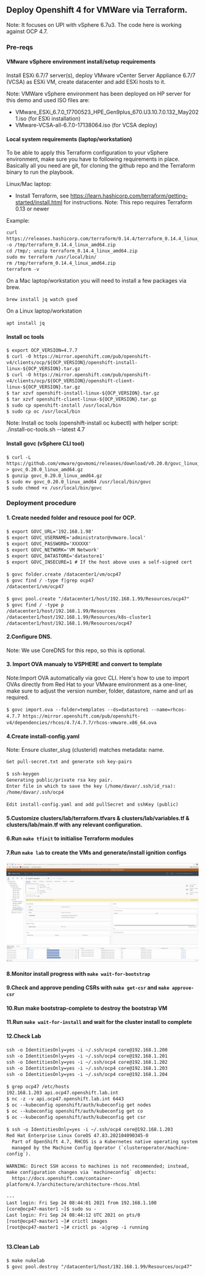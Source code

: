 ## Deploy Openshift 4 for VMWare via Terraform. 

Note: It focuses on UPI with vSphere 6.7u3. The code here is working against OCP 4.7.

### Pre-reqs

#### VMware vSphere environment install/setup requirements

Install ESXi 6.7/7 server(s), deploy VMware vCenter Server Appliance  6.7/7 (VCSA) as ESXi VM, create datacenter and add ESXi hosts to it.

Note: VMWare vSphere environment has been deployed on HP server for this demo and used ISO files are:

* VMware_ESXi_6.7.0_17700523_HPE_Gen9plus_670.U3.10.7.0.132_May2021.iso (for ESXi installation)
* VMware-VCSA-all-6.7.0-17138064.iso (for VCSA deploy)


#### Local system requirements (laptop/workstation)

To be able to apply this Terraform configuration to your vSphere environment, make sure you have to following requirements in place. Basically all you need are git, for cloning the github repo and the Terraform binary to run the playbook.

Linux/Mac laptop:

- Install Terraform, see https://learn.hashicorp.com/terraform/getting-started/install.html for instructions. Note: This repo requires Terraform 0.13 or newer

Example:
  
```
curl https://releases.hashicorp.com/terraform/0.14.4/terraform_0.14.4_linux_amd64.zip -o /tmp/terraform_0.14.4_linux_amd64.zip
cd /tmp/; unzip terraform_0.14.4_linux_amd64.zip
sudo mv terraform /usr/local/bin/
rm /tmp/terraform_0.14.4_linux_amd64.zip
terraform -v
```

On a Mac laptop/workstation you will need to install a few packages via brew.

`brew install jq watch gsed`

On a Linux laptop/workstation

`apt install jq` 

#### Install oc tools
```
$ export OCP_VERSION=4.7.7
$ curl -O https://mirror.openshift.com/pub/openshift-v4/clients/ocp/${OCP_VERSION}/openshift-install-linux-${OCP_VERSION}.tar.gz
$ curl -O https://mirror.openshift.com/pub/openshift-v4/clients/ocp/${OCP_VERSION}/openshift-client-linux-${OCP_VERSION}.tar.gz
$ tar xzvf openshift-install-linux-${OCP_VERSION}.tar.gz
$ tar xzvf openshift-client-linux-${OCP_VERSION}.tar.gz
$ sudo cp openshift-install /usr/local/bin
$ sudo cp oc /usr/local/bin
```
Note: Install oc tools (openshift-install oc kubectl)  with helper script: ./install-oc-tools.sh --latest 4.7


#### Install govc (vSphere CLI tool)
```
$ curl -L https://github.com/vmware/govmomi/releases/download/v0.20.0/govc_linux_amd64.gz > govc_0.20.0_linux_amd64.gz
$ gunzip govc_0.20.0_linux_amd64.gz
$ sudo mv govc_0.20.0_linux_amd64 /usr/local/bin/govc
$ sudo chmod +x /usr/local/bin/govc
```

### Deployment procedure

#### 1. Create needed folder and resouce pool for OCP.
```
$ export GOVC_URL='192.168.1.98'
$ export GOVC_USERNAME='administrator@vmware.local'
$ export GOVC_PASSWORD='XXXXXX'
$ export GOVC_NETWORK='VM Network'
$ export GOVC_DATASTORE='datastore1'
$ export GOVC_INSECURE=1 # If the host above uses a self-signed cert

$ govc folder.create /datacenter1/vm/ocp47
$ govc find / -type f|grep ocp47
/datacenter1/vm/ocp47

$ govc pool.create "/datacenter1/host/192.168.1.99/Resources/ocp47"
$ govc find / -type p
/datacenter1/host/192.168.1.99/Resources
/datacenter1/host/192.168.1.99/Resources/k8s-cluster1
/datacenter1/host/192.168.1.99/Resources/ocp47
```
#### 2.Configure DNS. 

Note: We use CoreDNS for this repo, so this is optional.

#### 3. Import OVA manualy to VSPHERE and convert to template 

Note:Import OVA automatically via govc CLI. Here's how to use to import OVAs directly from Red Hat to your VMware environment as a one-liner, make sure to adjust the version number, folder, datastore, name and url as required.

`$ govc import.ova --folder=templates --ds=datastore1 --name=rhcos-4.7.7 https://mirror.openshift.com/pub/openshift-v4/dependencies/rhcos/4.7/4.7.7/rhcos-vmware.x86_64.ova`

#### 4.Create install-config.yaml 

Note: Ensure cluster_slug (clusterid) matches metadata: name. 
```
Get pull-secret.txt and generate ssh key-pairs

$ ssh-keygen 
Generating public/private rsa key pair.
Enter file in which to save the key (/home/davar/.ssh/id_rsa): /home/davar/.ssh/ocp4

Edit install-config.yaml and add pullSecret and sshKey (public)
```

#### 5.Customize clusters/lab/terraform.tfvars & clusters/lab/variables.tf & clusters/lab/main.tf with any relevant configuration.

#### 6.Run `make tfinit` to initialise Terraform modules

#### 7.Run `make lab` to create the VMs and generate/install ignition configs


<img src="pictures/ocp47-cluster.png?raw=true" width="900">


#### 8.Monitor install progress with `make wait-for-bootstrap`

#### 9.Check and approve pending CSRs with `make get-csr` and `make approve-csr`

#### 10.Run make bootstrap-complete to destroy the bootstrap VM

#### 11.Run `make wait-for-install` and wait for the cluster install to complete

#### 12.Check Lab
```
ssh -o IdentitiesOnly=yes -i ~/.ssh/ocp4 core@192.168.1.200
ssh -o IdentitiesOnly=yes -i ~/.ssh/ocp4 core@192.168.1.201
ssh -o IdentitiesOnly=yes -i ~/.ssh/ocp4 core@192.168.1.202
ssh -o IdentitiesOnly=yes -i ~/.ssh/ocp4 core@192.168.1.203
ssh -o IdentitiesOnly=yes -i ~/.ssh/ocp4 core@192.168.1.204

$ grep ocp47 /etc/hosts
192.168.1.203 api.ocp47.openshift.lab.int
$ nc -z -v api.ocp47.openshift.lab.int 6443
$ oc --kubeconfig openshift/auth/kubeconfig get nodes
$ oc --kubeconfig openshift/auth/kubeconfig get co
$ oc --kubeconfig openshift/auth/kubeconfig get csr

$ ssh -o IdentitiesOnly=yes -i ~/.ssh/ocp4 core@192.168.1.203 
Red Hat Enterprise Linux CoreOS 47.83.202104090345-0
  Part of OpenShift 4.7, RHCOS is a Kubernetes native operating system
  managed by the Machine Config Operator (`clusteroperator/machine-config`).

WARNING: Direct SSH access to machines is not recommended; instead,
make configuration changes via `machineconfig` objects:
  https://docs.openshift.com/container-platform/4.7/architecture/architecture-rhcos.html

---
Last login: Fri Sep 24 08:44:01 2021 from 192.168.1.100
[core@ocp47-master1 ~]$ sudo su -
Last login: Fri Sep 24 08:44:12 UTC 2021 on pts/0
[root@ocp47-master1 ~]# crictl images
[root@ocp47-master1 ~]# crictl ps -a|grep -i running


```
#### 13.Clean Lab
```
$ make nukelab
$ govc pool.destroy "/datacenter1/host/192.168.1.99/Resources/ocp47"
```
